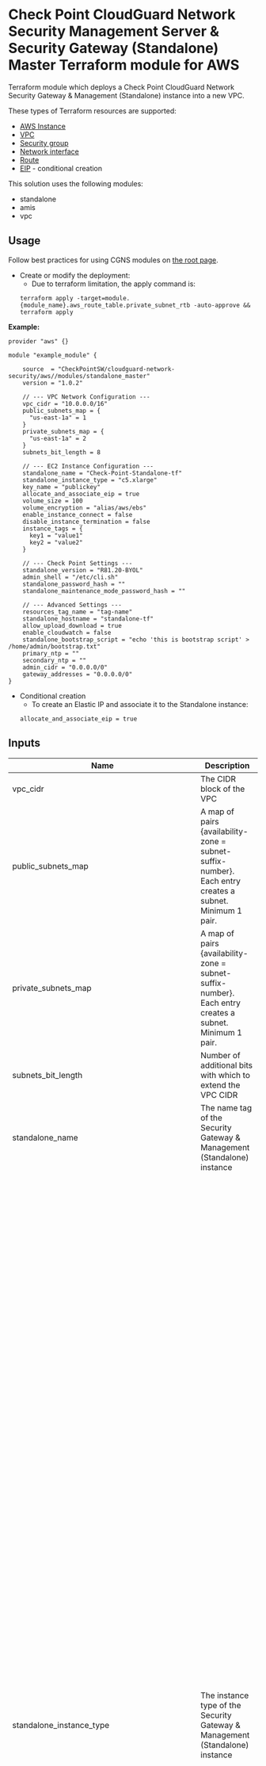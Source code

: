 # Check Point CloudGuard Network Security Management Server & Security Gateway (Standalone) Master Terraform module for AWS

Terraform module which deploys a Check Point CloudGuard Network Security Gateway & Management (Standalone) instance into a new VPC.

These types of Terraform resources are supported:
* [AWS Instance](https://www.terraform.io/docs/providers/aws/r/instance.html)
* [VPC](https://www.terraform.io/docs/providers/aws/r/vpc.html)
* [Security group](https://www.terraform.io/docs/providers/aws/r/security_group.html)
* [Network interface](https://www.terraform.io/docs/providers/aws/r/network_interface.html)
* [Route](https://www.terraform.io/docs/providers/aws/r/route.html)
* [EIP](https://www.terraform.io/docs/providers/aws/r/eip.html) - conditional creation

This solution uses the following modules:
- standalone
- amis
- vpc

## Usage
Follow best practices for using CGNS modules on [the root page](https://registry.terraform.io/modules/checkpointsw/cloudguard-network-security/aws/latest#:~:text=Best%20Practices%20for%20Using%20Our%20Modules).


- Create or modify the deployment:
    - Due to terraform limitation, the apply command is:
    ```
    terraform apply -target=module.{module_name}.aws_route_table.private_subnet_rtb -auto-approve && terraform apply 
    ```
    

**Example:**
```
provider "aws" {}

module "example_module" {

    source  = "CheckPointSW/cloudguard-network-security/aws//modules/standalone_master"
    version = "1.0.2"

    // --- VPC Network Configuration ---
    vpc_cidr = "10.0.0.0/16"
    public_subnets_map = {
      "us-east-1a" = 1
    }
    private_subnets_map = {
      "us-east-1a" = 2
    }
    subnets_bit_length = 8

    // --- EC2 Instance Configuration ---
    standalone_name = "Check-Point-Standalone-tf"
    standalone_instance_type = "c5.xlarge"
    key_name = "publickey"
    allocate_and_associate_eip = true
    volume_size = 100
    volume_encryption = "alias/aws/ebs"
    enable_instance_connect = false
    disable_instance_termination = false
    instance_tags = {
      key1 = "value1"
      key2 = "value2"
    }

    // --- Check Point Settings ---
    standalone_version = "R81.20-BYOL"
    admin_shell = "/etc/cli.sh"
    standalone_password_hash = ""
    standalone_maintenance_mode_password_hash = ""

    // --- Advanced Settings ---
    resources_tag_name = "tag-name"
    standalone_hostname = "standalone-tf"
    allow_upload_download = true
    enable_cloudwatch = false
    standalone_bootstrap_script = "echo 'this is bootstrap script' > /home/admin/bootstrap.txt"
    primary_ntp = ""
    secondary_ntp = ""
    admin_cidr = "0.0.0.0/0"
    gateway_addresses = "0.0.0.0/0"
}
  ```

- Conditional creation
  - To create an Elastic IP and associate it to the Standalone instance:
  ```
  allocate_and_associate_eip = true
  ```
  



## Inputs
| Name                                      | Description                                                                                                                                           | Type        | Allowed Values                                                                                                      |
|-------------------------------------------|-------------------------------------------------------------------------------------------------------------------------------------------------------|-------------|--------------------------------------------------------------------------------------------------------------------|
| vpc_cidr                                  | The CIDR block of the VPC                                                                                                                             | string      |                                                                                                                 |
| public_subnets_map                        | A map of pairs {availability-zone = subnet-suffix-number}. Each entry creates a subnet. Minimum 1 pair.                                               | map         |                                                                                                                 |
| private_subnets_map                       | A map of pairs {availability-zone = subnet-suffix-number}. Each entry creates a subnet. Minimum 1 pair.                                               | map         |                                                                                                                 |
| subnets_bit_length                        | Number of additional bits with which to extend the VPC CIDR                                                                                           | number      |                                                                                                                 |
| standalone_name                           | The name tag of the Security Gateway & Management (Standalone) instance                                                                               | string      |**Default:** Check-Point-Standalone-tf                                                                      |
| standalone_instance_type                  | The instance type of the Security Gateway & Management (Standalone) instance                                                                          | string      | - c4.large <br/> - c4.xlarge <br/> - c5.large <br/> - c5.xlarge <br/> - c5.2xlarge <br/> - c5.4xlarge <br/> - c5.9xlarge <br/> - c5.12xlarge <br/> - c5.18xlarge <br/> - c5.24xlarge <br/> - c5n.large <br/> - c5n.xlarge <br/> - c5n.2xlarge <br/> - c5n.4xlarge <br/> - c5n.9xlarge <br/>  - c5n.18xlarge <br/>  - c5d.large <br/> - c5d.xlarge <br/> - c5d.2xlarge <br/> - c5d.4xlarge <br/> - c5d.9xlarge <br/> - c5d.12xlarge <br/>  - c5d.18xlarge <br/>  - c5d.24xlarge <br/> - m5.large <br/> - m5.xlarge <br/> - m5.2xlarge <br/> - m5.4xlarge <br/> - m5.8xlarge <br/> - m5.12xlarge <br/> - m5.16xlarge <br/> - m5.24xlarge <br/> - m6i.large <br/> - m6i.xlarge <br/> - m6i.2xlarge <br/> - m6i.4xlarge <br/> - m6i.8xlarge <br/> - m6i.12xlarge <br/> - m6i.16xlarge <br/> - m6i.24xlarge <br/> - m6i.32xlarge <br/> - c6i.large <br/> - c6i.xlarge <br/> - c6i.2xlarge <br/> - c6i.4xlarge <br/> - c6i.8xlarge <br/> - c6i.12xlarge <br/> - c6i.16xlarge <br/> - c6i.24xlarge <br/> - c6i.32xlarge <br/> - c6in.large <br/> - c6in.xlarge <br/> - c6in.2xlarge <br/> - c6in.4xlarge <br/> - c6in.8xlarge <br/> - c6in.12xlarge <br/> - c6in.16xlarge <br/> - c6in.24xlarge <br/> - c6in.32xlarge <br/> - r5.large <br/> - r5.xlarge <br/> - r5.2xlarge <br/> - r5.4xlarge <br/> - r5.8xlarge <br/> - r5.12xlarge <br/> - r5.16xlarge <br/> - r5.24xlarge <br/> - r5a.large <br/> - r5a.xlarge <br/> - r5a.2xlarge <br/> - r5a.4xlarge <br/> - r5a.8xlarge <br/> - r5a.12xlarge <br/> - r5a.16xlarge <br/> - r5a.24xlarge <br/> - r5b.large <br/> - r5b.xlarge <br/> - r5b.2xlarge <br/> - r5b.4xlarge <br/> - r5b.8xlarge <br/> - r5b.12xlarge <br/> - r5b.16xlarge <br/> - r5b.24xlarge <br/> - r5n.large <br/> - r5n.xlarge <br/> - r5n.2xlarge <br/> - r5n.4xlarge <br/> - r5n.8xlarge <br/> - r5n.12xlarge <br/> - r5n.16xlarge <br/> - r5n.24xlarge <br/> - r6i.large <br/> - r6i.xlarge <br/> - r6i.2xlarge <br/> - r6i.4xlarge <br/> - r6i.8xlarge <br/> - r6i.12xlarge <br/> - r6i.16xlarge <br/> - r6i.24xlarge <br/> - r6i.32xlarge <br/> - m6a.large <br/> - m6a.xlarge <br/> - m6a.2xlarge  <br/> - m6a.4xlarge <br/> - m6a.8xlarge <br/> - m6a.12xlarge <br/> - m6a.16xlarge <br/> - m6a.24xlarge <br/> - m6a.32xlarge <br/> - m6a.48xlarge <br/>**Default:** c5.xlarge                                 |
| key_name                                  | The EC2 Key Pair name to allow SSH access to the instances                                                                                            | string      |                                                                                                                 |
| allocate_and_associate_eip                | Allocate and associate an Elastic IP with the launched instance                                                                                       | bool        | true/false<br>**Default:** true                                                                                   |
| volume_size                               | Root volume size (GB)                                                                                                                                 | number      |**Default:** 100                                                                                           |
| volume_encryption                         | KMS or CMK key Identifier                                                                                                                             | string      |**Default:** alias/aws/ebs                                                                                 |
| enable_instance_connect                   | Enable SSH connection over AWS web console                                                                                                            | bool        | true/false<br>**Default:** false                                                                                   |
| disable_instance_termination              | Prevent accidental termination of the instance                                                                                                        | bool        | true/false<br>**Default:** false                                                                                   |
| metadata_imdsv2_required                  | Deploy instance with metadata v2 token required                                                                                                       | bool        | true/false<br>**Default:** true                                                                                    |
| instance_tags                             | A map of tags as key=value pairs.                                                                                                                     | map(string) |**Default:** {}                                                                                            |
| standalone_version                        | Security Gateway & Management (Standalone) version and license                                                                                       | string      | - R81.20-BYOL<br>- R82-PAYG-NGTP<br>**Default:** R81.20-BYOL                                                       |
| admin_shell                               | Set the admin shell to enable advanced command-line configuration                                                                                     | string      | - /etc/cli.sh<br>- /bin/bash<br>**Default:** /etc/cli.sh                                                           |
| standalone_password_hash                  | Admin user's password hash                                                                                                                            | string      |                                                                                                                 |
| resources_tag_name                        | (Optional)                                                                                                                                             | string      |                                                                                                                 |
| standalone_hostname                       | Security Gateway & Management (Standalone) prompt hostname                                                                                            | string      |                                                                                                                 |
| allow_upload_download                     | Automatically download Blade Contracts and other important data                                                                                       | bool        | true/false<br>**Default:** true                                                                                   |
| enable_cloudwatch                         | Report Check Point-specific CloudWatch metrics                                                                                                        | bool        | true/false<br>**Default:** false                                                                                   |
| standalone_bootstrap_script               | Semicolon (;) separated commands to run on the initial boot                                                                                           | string      |                                                                                                                 |
| primary_ntp                               | IPv4 address of Network Time Protocol primary server                                                                                                  | string      |**Default:** 169.254.169.123                                                                               |
| secondary_ntp                             | IPv4 address of Network Time Protocol secondary server                                                                                                | string      |**Default:** 0.pool.ntp.org                                                                                |
| admin_cidr                                | Allow web, SSH, and graphical clients from this network to communicate with the Management Server                                                    | string      |**Default:** 0.0.0.0/0                                                                                    |
| gateway_addresses                         | Allow gateways only from this network to communicate with the Management Server                                                                       | string      |**Default:** 0.0.0.0/0                                                                                    |
| standalone_maintenance_mode_password_hash | Maintenance-mode password hash                                                                                                                        | string      |                                                                                                                 |
 security_rules | List of security rules for ingress and egress.                                                         | list(object({<br/>    direction   = string    <br/>from_port   = any    <br/>to_port     = any <br/>protocol    = any <br/>cidr_blocks = list(any)<br/>}))         | **Default:** []|




## Outputs
| Name                         | Description                                                                  |
|------------------------------|------------------------------------------------------------------------------|
| vpc_id                       | The id of the deployed vpc                                                   |
| internal_rtb_id              | The internal route table id                                                  |
| vpc_public_subnets_ids_list  | A list of the public subnets ids                                             |
| vpc_private_subnets_ids_list | A list of the private subnets ids                                            |
| standalone_instance_id       | The deployed Security Gateway & Management (Standalone) AWS instance id      |
| standalone_instance_name     | The deployed Security Gateway & Management (Standalone) AWS instance name    |
| standalone_public_ip         | The deployed Security Gateway & Management (Standalone) AWS public address   |
| standalone_ssh               | SSH command to the Security Gateway & Management (Standalone)                |
| standalone_url               | URL to the portal of the deployed Security Gateway & Management (Standalone) |
